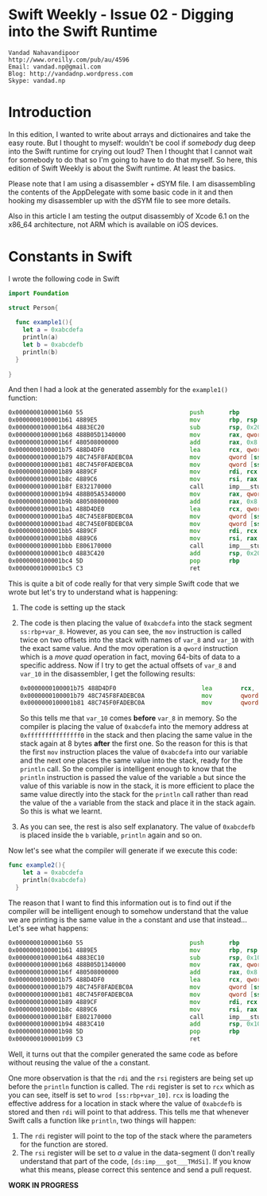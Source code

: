 Swift Weekly - Issue 02 - Digging into the Swift Runtime
===
	Vandad Nahavandipoor
	http://www.oreilly.com/pub/au/4596
	Email: vandad.np@gmail.com
	Blog: http://vandadnp.wordpress.com
	Skype: vandad.np

Introduction
===
In this edition, I wanted to write about arrays and dictionaires and take the easy route. But I thought to myself: wouldn't be cool if _somebody_ dug deep into the Swift runtime for crying out loud? Then I thought that I cannot wait for somebody to do that so I'm going to have to do that myself. So here, this edition of Swift Weekly is about the Swift runtime. At least the basics.

Please note that I am using a disassembler + dSYM file. I am disassembling the contents of the AppDelegate with some basic code in it and then hooking my disassembler up with the dSYM file to see more details.

Also in this article I am testing the output disassembly of Xcode 6.1 on the x86_64 architecture, not ARM which is available on iOS devices.

Constants in Swift
===
I wrote the following code in Swift

```swift
import Foundation

struct Person{
  
  func example1(){
    let a = 0xabcdefa
    println(a)
    let b = 0xabcdefb
    println(b)
  }
  
}
```
And then I had a look at the generated assembly for the `example1()` function:

```asm
0x0000000100001b60 55                              push       rbp               ; XREF=0x1000000d0
0x0000000100001b61 4889E5                          mov        rbp, rsp
0x0000000100001b64 4883EC20                        sub        rsp, 0x20
0x0000000100001b68 488B05D1340000                  mov        rax, qword [ds:imp___got___TMdSi] ; imp___got___TMdSi
0x0000000100001b6f 480508000000                    add        rax, 0x8
0x0000000100001b75 488D4DF0                        lea        rcx, qword [ss:rbp+var_10]
0x0000000100001b79 48C745F8FADEBC0A                mov        qword [ss:rbp+var_8], 0xabcdefa
0x0000000100001b81 48C745F0FADEBC0A                mov        qword [ss:rbp+var_10], 0xabcdefa
0x0000000100001b89 4889CF                          mov        rdi, rcx
0x0000000100001b8c 4889C6                          mov        rsi, rax
0x0000000100001b8f E832170000                      call       imp___stubs___TFSs7printlnU__FQ_T_
0x0000000100001b94 488B05A5340000                  mov        rax, qword [ds:imp___got___TMdSi] ; imp___got___TMdSi
0x0000000100001b9b 480508000000                    add        rax, 0x8
0x0000000100001ba1 488D4DE0                        lea        rcx, qword [ss:rbp+var_20]
0x0000000100001ba5 48C745E8FBDEBC0A                mov        qword [ss:rbp+var_18], 0xabcdefb
0x0000000100001bad 48C745E0FBDEBC0A                mov        qword [ss:rbp+var_20], 0xabcdefb
0x0000000100001bb5 4889CF                          mov        rdi, rcx
0x0000000100001bb8 4889C6                          mov        rsi, rax
0x0000000100001bbb E806170000                      call       imp___stubs___TFSs7printlnU__FQ_T_
0x0000000100001bc0 4883C420                        add        rsp, 0x20
0x0000000100001bc4 5D                              pop        rbp
0x0000000100001bc5 C3                              ret  
```
This is quite a bit of code really for that very simple Swift code that we wrote but let's try to understand what is happening:

1.	The code is setting up the stack
2. The code is then placing the value of `0xabcdefa` into the stack segment `ss:rbp+var_8`. However, as you can see, the `mov` instruction is called twice on two offsets into the stack with names of `var_8` and `var_10` with the exact same value. And the mov operation is a `qword` instruction which is a _move quad_ operation in fact, moving 64-bits of data to a specific address. Now if I try to get the actual offsets of `var_8` and `var_10` in the disassembler, I get the following results:

	```asm
	0x0000000100001b75 488D4DF0                        lea        rcx, qword [ss:rbp+0xfffffffffffffff0]
	0x0000000100001b79 48C745F8FADEBC0A                mov        qword [ss:rbp+0xfffffffffffffff8], 0xabcdefa
	0x0000000100001b81 48C745F0FADEBC0A                mov        qword [ss:rbp+0xfffffffffffffff0], 0xabcdefa
	```

	So this tells me that `var_10` comes __before__ `var_8` in memory. So the compiler is placing the value of `0xabcdefa` into the memory address at `0xfffffffffffffff0` in the stack and then placing the same value in the stack again at 8 bytes __after__ the first one. So the reason for this is that the first `mov` instruction places the value of `0xabcdefa` into our variable and the next one places the same value into the stack, ready for the `println` call. So the compiler is intelligent enough to know that the `println` instruction is passed the value of the variable `a` but since the value of this variable is now in the stack, it is more efficient to place the same value directly into the stack for the `println` call rather than read the value of the `a` variable from the stack and place it in the stack again. So this is what we learnt.
	
3. As you can see, the rest is also self explanatory. The value of `0xabcdefb` is placed inside the `b` variable, `println` again and so on.

Now let's see what the compiler will generate if we execute this code:

```swift
func example2(){
    let a = 0xabcdefa
    println(0xabcdefa)
  }
```

The reason that I want to find this information out is to find out if the compiler will be intelligent enough to somehow understand that the value we are printing is the same value in the `a` constant and use that instead... Let's see what happens:

```asm
0x0000000100001b60 55                              push       rbp
0x0000000100001b61 4889E5                          mov        rbp, rsp
0x0000000100001b64 4883EC10                        sub        rsp, 0x10
0x0000000100001b68 488B05D1340000                  mov        rax, qword [ds:imp___got___TMdSi] ; imp___got___TMdSi
0x0000000100001b6f 480508000000                    add        rax, 0x8
0x0000000100001b75 488D4DF0                        lea        rcx, qword [ss:rbp+var_10]
0x0000000100001b79 48C745F8FADEBC0A                mov        qword [ss:rbp+var_8], 0xabcdefa
0x0000000100001b81 48C745F0FADEBC0A                mov        qword [ss:rbp+var_10], 0xabcdefa
0x0000000100001b89 4889CF                          mov        rdi, rcx
0x0000000100001b8c 4889C6                          mov        rsi, rax
0x0000000100001b8f E802170000                      call       imp___stubs___TFSs7printlnU__FQ_T_
0x0000000100001b94 4883C410                        add        rsp, 0x10
0x0000000100001b98 5D                              pop        rbp
0x0000000100001b99 C3                              ret 
```

Well, it turns out that the compiler generated the same code as before without reusing the value of the `a` constant.

One more observation is that the `rdi` and the `rsi` registers are being set up before the `println` function is called. The `rdi` register is set to `rcx` which as you can see, itself is set to `wrod [ss:rbp+var_10]`. `rcx` is loading the effective address for a location in stack where the value of `0xabcdefb` is stored and then `rdi` will point to that address. This tells me that whenever Swift calls a function like `println`, two things will happen:

1.	The `rdi` register will point to the top of the stack where the parameters for the function are stored.
2. The `rsi` register will be set to _a_ value in the data-segment (I don't really understand that part of the code, `[ds:imp___got___TMdSi]`. If you know what this means, please correct this sentence and send a pull request.




__WORK IN PROGRESS__